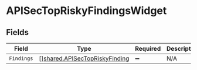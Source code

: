 # APISecTopRiskyFindingsWidget


## Fields

| Field                                                                                 | Type                                                                                  | Required                                                                              | Description                                                                           |
| ------------------------------------------------------------------------------------- | ------------------------------------------------------------------------------------- | ------------------------------------------------------------------------------------- | ------------------------------------------------------------------------------------- |
| `Findings`                                                                            | [][shared.APISecTopRiskyFinding](../../../pkg/models/shared/apisectopriskyfinding.md) | :heavy_minus_sign:                                                                    | N/A                                                                                   |